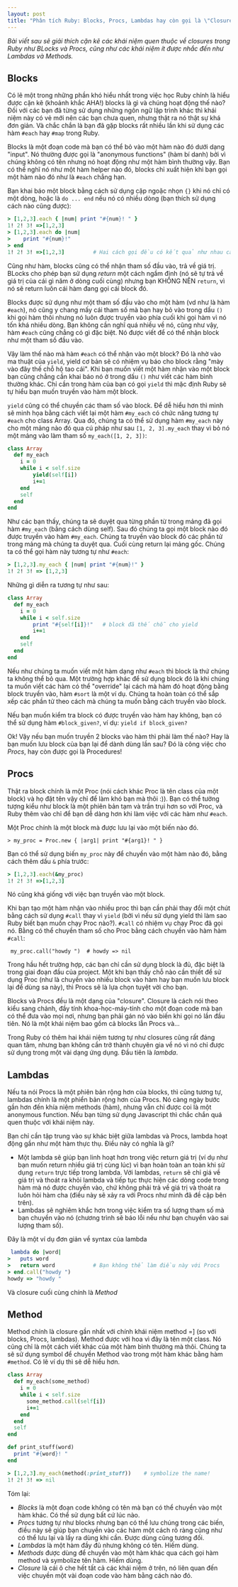 ```yaml
---
layout: post
title: "Phân tích Ruby: Blocks, Procs, Lambdas hay còn gọi là \"Closures\""
---
```

*Bài viết sau sẽ giải thích cặn kẽ các khái niệm quen thuộc về closures trong Ruby như BLocks và Procs, cũng như các khái niệm ít được nhắc đến như Lambdas và Methods.*

## Blocks

Có lẽ một trong những phần khó hiểu nhất trong việc học Ruby chính là hiểu được cặn kẽ (khoảnh khắc AHA!) blocks là gì và chúng hoạt động thế nào? Đối với các bạn đã từng sử dụng những ngôn ngữ lập trình khác thì khái niệm này có vẻ mới nên các bạn chưa quen, nhưng thật ra nó thật sự khá đơn giản. Và chắc chắn là bạn đã gặp blocks rất nhiều lần khi sử dụng các hàm `#each` hay `#map` trong Ruby.
<!-- more -->
Blocks là một đoạn code mà bạn có thể bỏ vào một hàm nào đó dưới dạng "input". Nó thường được gọi là "anonymous functions" (hàm bí danh) bởi vì chúng không có tên nhưng nó hoạt động như một hàm bình thường vậy. Bạn có thể nghĩ nó như một hàm helper nào đó, blocks chỉ xuất hiện khi bạn gọi một hàm nào đó như là `#each` chẳng hạn.

Bạn khai báo một block bằng cách sử dụng cặp ngoặc nhọn `{}` khi nó chỉ có một dòng, hoặc là `do ... end` nếu nó có nhiều dòng (bạn thích sử dụng cách nào cũng được):

```ruby
> [1,2,3].each { |num| print "#{num}! " }
1! 2! 3! =>[1,2,3]
> [1,2,3].each do |num|
>    print "#{num}!"
> end
1! 2! 3! =>[1,2,3]         # Hai cách gọi đều có kết quả như nhau cả
``` 

Cũng như hàm, blocks cũng có thể nhận tham số đầu vào, trả về giá trị. BLocks cho phép bạn sử dụng *return* một cách ngầm định (nó sẽ tự trả về giá trị của cái gì năm ở dòng cuối cùng) nhưng bạn KHÔNG NÊN `return`, vì nó sẽ return luôn cái hàm đang gọi cái block đó. 

Blocks được sử dụng như một tham số đầu vào cho một hàm (vd như là hàm `#each`), nó cũng y chang mấy cái tham số mà bạn hay bỏ vào trong dấu `()` khi gọi hàm thôi nhưng nó luôn được truyền vào phía cuối khi gọi hàm vì nó tốn khá nhiều dòng. Bạn không cần nghĩ quá nhiều về nó, cũng như vậy, hàm `#each` cũng chẳng có gì đặc biệt. Nó được viết để có thể nhận block như một tham số đầu vào.

Vậy làm thế nào mà hàm `#each` có thể nhận vào một block? Đó là nhờ vào ma thuật của `yield`, yield cơ bản sẽ có nhiệm vụ báo cho block rằng "mày vào đây thế chỗ hộ tao cái". Khi bạn muốn viết một hàm nhận vào một block bạn cũng chẳng cần khai báo nó ở trong dấu `()` như viết các hàm bình thường khác. Chỉ cần trong hàm của bạn có gọi `yield` thì mặc định Ruby sẽ tự hiểu bạn muốn truyền vào hàm một block. 

`yield` cũng có thể chuyền các tham số vào block. Để dễ hiểu hơn thì mình sẽ minh họa bằng cách viết lại một hàm `#my_each` có chức năng tương tự `#each` cho class Array. Qua đó, chúng ta có thể sử dụng hàm `#my_each` này cho một mảng nào đó qua cú pháp như sau `[1, 2, 3].my_each` thay vì bỏ nó một mảng vào làm tham số `my_each([1, 2, 3])`:

```ruby
class Array 
  def my_each
    i = 0
    while i < self.size
        yield(self[i])  
        i+=1      
    end
    self
  end
end
```

Như các bạn thấy, chúng ta sẽ duyệt qua từng phần từ trong mảng đã gọi hàm `#my_each` (bằng cách dùng self). Sau đó chúng ta gọi một block nào đó được truyền vào hàm `#my_each`. Chúng ta truyền vào block đó các phần tử trong mảng mà chúng ta duyệt qua. Cuối cùng return lại mảng gốc. Chúng ta có thể gọi hàm này tương tự như `#each`:

```ruby
> [1,2,3].my_each { |num| print "#{num}!" }
1! 2! 3! => [1,2,3]
```

Những gì diễn ra tương tự như sau:

```ruby
class Array
  def my_each
    i = 0
    while i < self.size
        print "#{self[i]}!"   # block đã thế chỗ cho yield
        i+=1
    end
    self
  end
end
```

Nếu như chúng ta muốn viết một hàm dạng như `#each` thì block là thứ chúng ta không thể bỏ qua. Một trường hợp khác để sử dụng block đó là khi chúng ta muốn viết các hàm có thể "override" lại cách mà hàm đó hoạt động bằng block truyền vào, hàm `#sort` là một ví dụ. Chúng ta hoàn toàn có thể sắp xếp các phần tử theo cách mà chúng ta muốn bằng cách truyền vào block.

Nếu bạn muốn kiểm tra block có được truyền vào hàm hay không, bạn có thể sử dụng hàm `#block_given?`, ví dụ: `yield if block_given?`

Ok! Vậy nếu bạn muốn truyền 2 blocks vào hàm thì phải làm thế nào? Hay là bạn muốn lưu block của bạn lại để dành dùng lần sau? Đó là công việc cho *Procs*, hay còn được gọi là Procedures!

## Procs

Thật ra block chính là một Proc (nói cách khác Proc là tên class của một block) và họ đặt tên vậy chỉ để làm khó bạn mà thôi :)). Bạn có thể tưởng tượng kiểu như block là một phiên bản tạm và trần trụi hơn so với Proc, và Ruby thêm vào chỉ để bạn dễ dàng hơn khi làm việc với các hàm như `#each`.

Một Proc chính là một block mà được lưu lại vào một biến nào đó.

`> my_proc = Proc.new { |arg1| print "#{arg1}! " }`

Bạn có thể sử dụng biến `my_proc` này để chuyền vào một hàm nào đó, bằng cách thêm dấu `&` phía trước:

```ruby
> [1,2,3].each(&my_proc)
1! 2! 3! =>[1,2,3]
```

Nó cũng khá giống với việc bạn truyền vào một block.

Khi bạn tạo một hàm nhận vào nhiều proc thì bạn cần phải thay đổi một chút bằng cách sử dụng `#call` thay vì `yield` (bởi vì nếu sử dụng yield thì làm sao Ruby biết bạn muốn chạy Proc nào?). `#call` có nhiệm vụ chạy Proc đã gọi nó. Bằng có thể chuyền tham số cho Proc bằng cách chuyền vào hàm hàm `#call`:

` my_proc.call("howdy ")  # howdy => nil`

Trong hầu hết trường hợp, các bạn chỉ cần sử dụng block là đủ, đặc biệt là trong giai đoạn đầu của project. Một khi bạn thấy chỗ nào cần thiết để sử dụng Proc (như là chuyền vào nhiều block vào hàm hay bạn muốn lưu block lại để dùng sa này), thì Procs sẽ là lựa chọn tuyệt vời cho bạn.

Blocks và Procs đều là một dạng của "closure". Closure là cách nói theo kiểu sang chảnh, đầy tính khoa-học-máy-tính cho một đoạn code mà bạn có thể đưa vào mọi nơi, nhưng bạn phải gán nó vào biến khi gọi nó lần đầu tiên. Nó là một khái niệm bao gồm cả blocks lẫn Procs và...

Trong Ruby có thêm hai khái niệm tương tự như closures cũng rất đáng quan tâm, nhưng bạn không cần trở thành chuyên gia về nó vì nó chỉ được sử dụng trong một vài dạng ứng dụng. Đầu tiên là *lambda*.

## Lambdas

Nếu ta nói Procs là một phiên bản rộng hơn của blocks, thì cũng tương tự, lambdas chính là một phiển bản rộng hơn của Procs. Nó càng ngày bước gần hơn đến khía niệm methods (hàm), nhưng vẫn chỉ được coi là một anonymous function. Nếu bạn từng sử dụng Javascript thì chắc chắn quá quen thuộc với khái niệm này.

Bạn chỉ cần tập trung vào sự khác biệt giữa lambdas và Procs, lambda hoạt động gần như một hàm thực thụ. Điều này có nghĩa là gì?

+ Một lambda sẽ giúp bạn linh hoạt hơn trong việc return giá trị (ví dụ như bạn muốn return nhiều giá trị cùng lúc) vì bạn hoàn toàn an toàn khi sử dụng `return` trực tiếp trong lambda. Với lambdas, `return` sẽ chỉ giá về giá trị và thoát ra khỏi lambda và tiếp tục thực hiện các dòng code trong hàm mà nó được chuyền vào, chứ không phải trả về giá trị và thoát ra luôn hỏi hàm cha (điều này sẽ xảy ra với Procs như mình đã đề cập bên trên).
+ Lambdas sẽ nghiêm khắc hơn trong việc kiểm tra số lượng tham số mà bạn chuyền vào nó (chương trình sẽ báo lỗi nếu như bạn chuyền vào sai lượng tham số).

Đây là một ví dụ đơn giản về syntax của lambda

```ruby
 lambda do |word| 
>   puts word
>   return word            # Bạn không thể làm điều này với Procs
> end.call("howdy ")
howdy => "howdy " 
```

Và closure cuối cùng  chính là *Method*

## Method

Method chính là closure gần nhất với chính khái niệm method =] (so với blocks, Procs, lambdas). Method được với hoa vì đây là tên một class. Nó cũng chỉ là một cách viết khác của một hàm bình thường mà thôi. Chúng ta sẽ sử dụng symbol để chuyền Method vào trong một hàm khác bằng hàm `#method`. Có lẽ ví dụ thì sẽ dễ hiểu hơn.

```ruby
class Array
  def my_each(some_method)
    i = 0
    while i < self.size
      some_method.call(self[i])
      i+=1
    end
  end
  self
end

def print_stuff(word)
  print "#{word}! "
end

> [1,2,3].my_each(method(:print_stuff))    # symbolize the name!
1! 2! 3! => nil
```

Tóm lại:

+ *Blocks* là một đoạn code không có tên mà bạn có thể chuyền vào một hàm khác. Có thể sử dụng bất cứ lúc nào.
+ *Procs* tương tự như blocks nhưng bạn có thể lưu chúng trong các biến, điều này sẽ giúp bạn chuyền vào các hàm một cách rõ ràng cũng như có thể lưu lại và lấy ra dùng khi cần. Được dùng cũng tương đối.
+ *Lambdas* là một hàm đầy đủ nhưng không có tên. Hiếm dùng.
+ *Methods* được dùng để chuyền vào một hàm khác qua cách gọi hàm method và symbolize tên hàm. Hiếm dùng.
+ *Closure* là cái ô che hết tất cả các khái niệm ở trên, nó liên quan đến việc chuyền một vài đoạn code vào hàm bằng cách nào đó.

